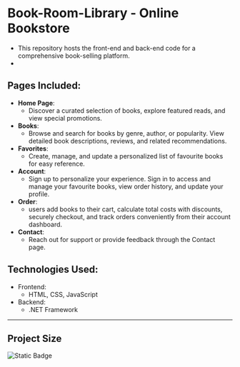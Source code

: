 # Book-Room-Library - Online Bookstore
- This repository hosts the front-end and back-end code for a comprehensive book-selling platform.
- 
## Pages Included:
* **Home Page**:
  - Discover a curated selection of books, explore featured reads, and view special promotions.
* **Books**:
  - Browse and search for books by genre, author, or popularity. View detailed book descriptions, reviews, and related recommendations.
* **Favorites**:
  - Create, manage, and update a personalized list of favourite books for easy reference.
* **Account**:
  - Sign up to personalize your experience. Sign in to access and manage your favourite books, view order history, and update your profile.
* **Order**:
  - users add books to their cart, calculate total costs with discounts, securely checkout, and track orders conveniently from their account dashboard.
* **Contact**:
  - Reach out for support or provide feedback through the Contact page.
    
 ## Technologies Used:
* Frontend:
  - HTML, CSS, JavaScript
* Backend:
  - .NET Framework
 ---
 ## Project Size 
 ![Static Badge](https://img.shields.io/badge/:badgeContent)

